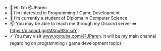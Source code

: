 - 👋 Hi, I’m @JParen
- 👀 I’m interested in Programming / Game Development
- 🌱 I’m currently a student of Diploma in Computer Science
- 📫 You may be able to reach me through my Discord server ➡️ https://discord.gg/MXpu9SmsnY
- ⚡ You may visit www.youtube.com/@JParen. It will be my main channel regarding on programming / game development topics

<!---
JParen/JParen is a ✨ special ✨ repository because its `README.md` (this file) appears on your GitHub profile.
You can click the Preview link to take a look at your changes.
--->
